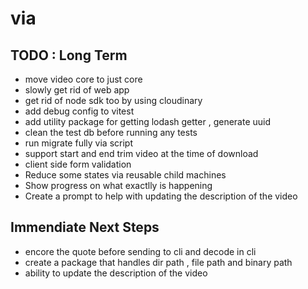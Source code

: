 # via

## TODO : Long Term

- move video core to just core
- slowly get rid of web app
- get rid of node sdk too by using cloudinary
- add debug config to vitest
- add utility package for getting lodash getter , generate uuid
- clean the test db before running any tests
- run migrate fully via script
- support start and end trim video at the time of download
- client side form validation
- Reduce some states via reusable child machines
- Show progress on what exactlly is happening
- Create a prompt to help with updating the description of the video

## Immendiate Next Steps

- encore the quote before sending to cli and decode in cli
- create a package that handles dir path , file path and binary path
- ability to update the description of the video
